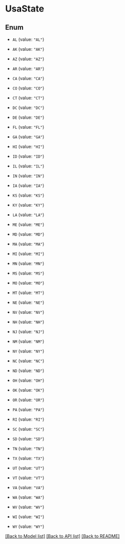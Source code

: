 # UsaState

## Enum


* `AL` (value: `"AL"`)

* `AK` (value: `"AK"`)

* `AZ` (value: `"AZ"`)

* `AR` (value: `"AR"`)

* `CA` (value: `"CA"`)

* `CO` (value: `"CO"`)

* `CT` (value: `"CT"`)

* `DC` (value: `"DC"`)

* `DE` (value: `"DE"`)

* `FL` (value: `"FL"`)

* `GA` (value: `"GA"`)

* `HI` (value: `"HI"`)

* `ID` (value: `"ID"`)

* `IL` (value: `"IL"`)

* `IN` (value: `"IN"`)

* `IA` (value: `"IA"`)

* `KS` (value: `"KS"`)

* `KY` (value: `"KY"`)

* `LA` (value: `"LA"`)

* `ME` (value: `"ME"`)

* `MD` (value: `"MD"`)

* `MA` (value: `"MA"`)

* `MI` (value: `"MI"`)

* `MN` (value: `"MN"`)

* `MS` (value: `"MS"`)

* `MO` (value: `"MO"`)

* `MT` (value: `"MT"`)

* `NE` (value: `"NE"`)

* `NV` (value: `"NV"`)

* `NH` (value: `"NH"`)

* `NJ` (value: `"NJ"`)

* `NM` (value: `"NM"`)

* `NY` (value: `"NY"`)

* `NC` (value: `"NC"`)

* `ND` (value: `"ND"`)

* `OH` (value: `"OH"`)

* `OK` (value: `"OK"`)

* `OR` (value: `"OR"`)

* `PA` (value: `"PA"`)

* `RI` (value: `"RI"`)

* `SC` (value: `"SC"`)

* `SD` (value: `"SD"`)

* `TN` (value: `"TN"`)

* `TX` (value: `"TX"`)

* `UT` (value: `"UT"`)

* `VT` (value: `"VT"`)

* `VA` (value: `"VA"`)

* `WA` (value: `"WA"`)

* `WV` (value: `"WV"`)

* `WI` (value: `"WI"`)

* `WY` (value: `"WY"`)


[[Back to Model list]](../README.md#documentation-for-models) [[Back to API list]](../README.md#documentation-for-api-endpoints) [[Back to README]](../README.md)


